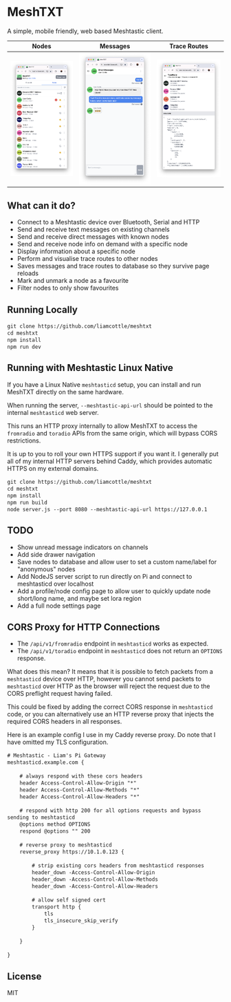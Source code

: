 # MeshTXT

A simple, mobile friendly, web based Meshtastic client.

|Nodes | Messages | Trace Routes |
|:---:|:---:|:---:|
|![](screenshots/3_nodes.png) | ![](screenshots/4_direct_messages.png) | ![](screenshots/5_trace_routes.png) |

## What can it do?

- Connect to a Meshtastic device over Bluetooth, Serial and HTTP
- Send and receive text messages on existing channels
- Send and receive direct messages with known nodes
- Send and receive node info on demand with a specific node
- Display information about a specific node
- Perform and visualise trace routes to other nodes
- Saves messages and trace routes to database so they survive page reloads
- Mark and unmark a node as a favourite
- Filter nodes to only show favourites

## Running Locally

```
git clone https://github.com/liamcottle/meshtxt
cd meshtxt
npm install
npm run dev
```

## Running with Meshtastic Linux Native

If you have a Linux Native `meshtasticd` setup, you can install and run MeshTXT directly on the same hardware.

When running the server, `--meshtastic-api-url` should be pointed to the internal `meshtasticd` web server.

This runs an HTTP proxy internally to allow MeshTXT to access the `fromradio` and `toradio` APIs from the same origin, which will bypass CORS restrictions.

It is up to you to roll your own HTTPS support if you want it. I generally put all of my internal HTTP servers behind Caddy, which provides automatic HTTPS on my external domains.

```
git clone https://github.com/liamcottle/meshtxt
cd meshtxt
npm install
npm run build
node server.js --port 8080 --meshtastic-api-url https://127.0.0.1
```

## TODO

- Show unread message indicators on channels
- Add side drawer navigation
- Save nodes to database and allow user to set a custom name/label for "anonymous" nodes
- Add NodeJS server script to run directly on Pi and connect to meshtasticd over localhost
- Add a profile/node config page to allow user to quickly update node short/long name, and maybe set lora region
- Add a full node settings page

## CORS Proxy for HTTP Connections


- The `/api/v1/fromradio` endpoint in `meshtasticd` works as expected.
- The `/api/v1/toradio` endpoint in `meshtasticd` does not return an `OPTIONS` response.

What does this mean? It means that it is possible to fetch packets from a `meshtasticd` device over HTTP, however you cannot send packets to `meshtasticd` over HTTP as the browser will reject the request due to the CORS preflight request having failed.

This could be fixed by adding the correct CORS response in `meshtasticd` code, or you can alternatively use an HTTP reverse proxy that injects the required CORS headers in all responses.

Here is an example config I use in my Caddy reverse proxy. Do note that I have omitted my TLS configuration.

```
# Meshtastic - Liam's Pi Gateway
meshtasticd.example.com {

	# always respond with these cors headers
	header Access-Control-Allow-Origin "*"
	header Access-Control-Allow-Methods "*"
	header Access-Control-Allow-Headers "*"

	# respond with http 200 for all options requests and bypass sending to meshtasticd
	@options method OPTIONS
	respond @options "" 200

	# reverse proxy to meshtasticd
	reverse_proxy https://10.1.0.123 {

		# strip existing cors headers from meshtasticd responses
		header_down -Access-Control-Allow-Origin
		header_down -Access-Control-Allow-Methods
		header_down -Access-Control-Allow-Headers

		# allow self signed cert
		transport http {
			tls
			tls_insecure_skip_verify
		}

	}

}
```

## License

MIT
